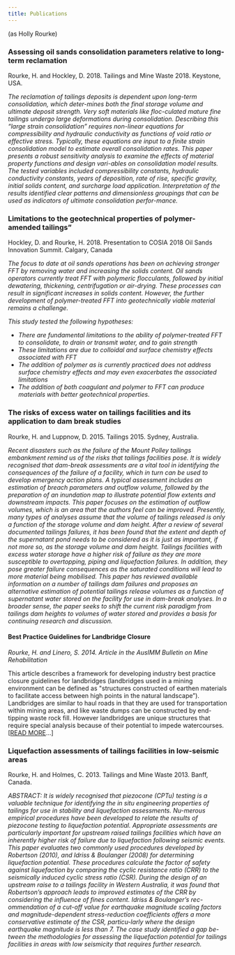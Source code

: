 ```yaml
---
title: Publications
---
```


(as Holly Rourke)

### Assessing oil sands consolidation parameters relative to long-term reclamation

Rourke, H. and Hockley, D. 2018. Tailings and Mine Waste 2018. Keystone, USA.

*The reclamation of tailings deposits is dependent upon long-term consolidation, which deter-mines both the final storage volume and ultimate deposit strength.  Very soft materials like floc-culated mature fine tailings undergo large deformations during consolidation.  Describing this “large strain consolidation” requires non-linear equations for compressibility and hydraulic conductivity as functions of void ratio or effective stress.  Typically, these equations are input to a finite strain consolidation model to estimate overall consolidation rates.  This paper presents a robust sensitivity analysis to examine the effects of material property functions and design vari-ables on consolidation model results.  The tested variables included compressibility constants, hydraulic conductivity constants, years of deposition, rate of rise, specific gravity, initial solids content, and surcharge load application.  Interpretation of the results identified clear patterns and dimensionless groupings that can be used as indicators of ultimate consolidation perfor-mance.*

### Limitations to the geotechnical properties of polymer-amended tailings”

Hockley, D. and Rourke, H. 2018. Presentation to COSIA 2018 Oil Sands Innovation Summit. Calgary, Canada

*The focus to date at oil sands operations has been on achieving stronger FFT by removing water and increasing the solids content.  Oil sands operators currently treat FFT with polymeric flocculants, followed by initial dewatering, thickening, centrifugation or air-drying.  These processes can result in significant increases in solids content. However, the further development of polymer-treated FFT into geotechnically viable material remains a challenge.* 

 *This study tested the following hypotheses:*
 - *There are fundamental limitations to the ability of polymer-treated FFT to consolidate, to drain or transmit water, and to gain strength*
 - *These limitations are due to colloidal and surface chemistry effects associated with FFT*
 - *The addition of polymer as is currently practiced does not address surface chemistry effects and may even exacerbates the associated limitations*
 - *The addition of both coagulant and polymer to FFT can produce materials with better geotechnical properties.* 

### The risks of excess water on tailings facilities and its application to dam break studies

Rourke, H. and Luppnow, D. 2015.  Tailings 2015. Sydney, Australia. 

*Recent disasters such as the failure of the Mount Polley tailings embankment remind us of the risks that tailings facilities pose. It is widely recognised that dam-break assessments are a vital tool in identifying the consequences of the failure of a facility, which in turn can be used to develop emergency action plans. A typical assessment includes an estimation of breach parameters and outflow volume, followed by the preparation of an inundation map to illustrate potential flow extents and downstream impacts. This paper focuses on the estimation of outflow volumes, which is an area that the authors feel can be improved. Presently, many types of analyses assume that the volume of tailings released is only a function of the storage volume and dam height. After a review of several documented tailings failures, it has been found that the extent and depth of the
supernatant pond needs to be considered as it is just as important, if not more so, as the storage volume and dam height. Tailings facilities with excess water storage have a higher risk of failure as
they are more susceptible to overtopping, piping and liquefaction failures. In addition, they pose greater failure consequences as the saturated conditions will lead to more material being mobilised.
This paper has reviewed available information on a number of tailings dam failures and proposes an alternative estimation of potential tailings release volumes as a function of supernatant water stored on the facility for use in dam-break analyses. In a broader sense, the paper seeks to shift the current risk paradigm from tailings dam heights to volumes of water stored and provides a basis for continuing research and discussion.*

#### Best Practice Guidelines for Landbridge Closure

*Rourke, H. and Linero, S. 2014. Article in the AusIMM Bulletin on Mine Rehabilitation*

This article describes a framework for developing industry best practice closure guidelines for landbridges (landbridges used in a mining environment can be defined as "structures constructed of earthen materials to facilitate access between high points in the natural landscape”). Landbridges are similar to haul roads in that they are used for transportation within mining areas, and like waste dumps can be constructed by end-tipping waste rock fill.  However landbridges are unique structures that require special analysis because of their potential to impede watercourses. [[READ MORE](/puclication_pages/2014_ausimm_landbridges.md)...]

### Liquefaction assessments of tailings facilities in low-seismic areas

Rourke, H. and Holmes, C. 2013. Tailings and Mine Waste 2013. Banff, Canada.

*ABSTRACT: It is widely recognised that piezocone (CPTu) testing is a valuable technique for identifying the in situ engineering properties of tailings for use in stability and liquefaction assessments. Nu-merous empirical procedures have been developed to relate the results of piezocone testing to liquefaction potential.  Appropriate assessments are particularly important for upstream raised tailings facilities which have an inherently higher risk of failure due to liquefaction following seismic events.  This paper evaluates two commonly used procedures developed by Robertson (2010), and Idriss & Boulanger (2008) for determining liquefaction potential.  These procedures calculate the factor of safety against liquefaction by comparing the cyclic resistance ratio (CRR) to the seismically induced cyclic stress ratio (CSR).  During the design of an upstream raise to a tailings facility in Western Australia, it was found that Robertson’s approach leads to improved estimates of the CRR by considering the influence of fines content.  Idriss & Boulanger’s rec-ommendation of a cut-off value for earthquake magnitude scaling factors and magnitude-dependent stress-reduction coefficients offers a more conservative estimate of the CSR, particu-larly where the design earthquake magnitude is less than 7. The case study identified a gap be-tween the methodologies for assessing the liquefaction potential for tailings facilities in areas with low seismicity that requires further research.*



